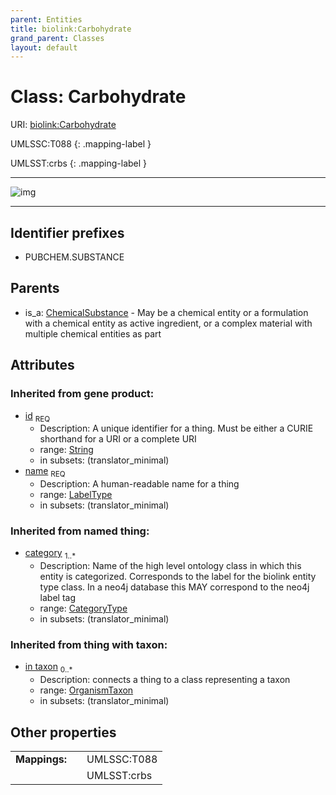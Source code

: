 ```yaml
---
parent: Entities
title: biolink:Carbohydrate
grand_parent: Classes
layout: default
---
```


# Class: Carbohydrate




URI: [biolink:Carbohydrate](https://w3id.org/biolink/vocab/Carbohydrate)

UMLSSC:T088
{: .mapping-label }

UMLSST:crbs
{: .mapping-label }


---

![img](http://yuml.me/diagram/nofunky;dir:TB/class/[OrganismTaxon],[ChemicalSubstance],[ChemicalSubstance]%5E-[Carbohydrate%7Cid(i):string;name(i):label_type;category(i):category_type%20%2B])

---


## Identifier prefixes

 * PUBCHEM.SUBSTANCE

## Parents

 *  is_a: [ChemicalSubstance](ChemicalSubstance.md) - May be a chemical entity or a formulation with a chemical entity as active ingredient, or a complex material with multiple chemical entities as part

## Attributes


### Inherited from gene product:

 * [id](id.md)  <sub>REQ</sub>
    * Description: A unique identifier for a thing. Must be either a CURIE shorthand for a URI or a complete URI
    * range: [String](types/String.md)
    * in subsets: (translator_minimal)
 * [name](name.md)  <sub>REQ</sub>
    * Description: A human-readable name for a thing
    * range: [LabelType](types/LabelType.md)
    * in subsets: (translator_minimal)

### Inherited from named thing:

 * [category](category.md)  <sub>1..*</sub>
    * Description: Name of the high level ontology class in which this entity is categorized. Corresponds to the label for the biolink entity type class. In a neo4j database this MAY correspond to the neo4j label tag
    * range: [CategoryType](types/CategoryType.md)
    * in subsets: (translator_minimal)

### Inherited from thing with taxon:

 * [in taxon](in_taxon.md)  <sub>0..*</sub>
    * Description: connects a thing to a class representing a taxon
    * range: [OrganismTaxon](OrganismTaxon.md)
    * in subsets: (translator_minimal)

## Other properties

|  |  |  |
| --- | --- | --- |
| **Mappings:** | | UMLSSC:T088 |
|  | | UMLSST:crbs |

